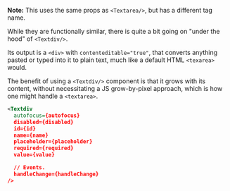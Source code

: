 **Note:** This uses the same props as `<Textarea/>`, but has a different tag name.

While they are functionally similar, there is quite a bit going on "under the hood" of `<Textdiv/>`.

Its output is a `<div>` with `contenteditable="true"`, that converts anything pasted or typed into it to plain text, much like a default HTML `<texarea>` would.

The benefit of using a `<Textdiv/>` component is that it grows with its content, without necessitating a JS grow-by-pixel approach, which is how one might handle a `<textarea>`.

```xml
<Textdiv
  autofocus={autofocus}
  disabled={disabled}
  id={id}
  name={name}
  placeholder={placeholder}
  required={required}
  value={value}

  // Events.
  handleChange={handleChange}
/>
```